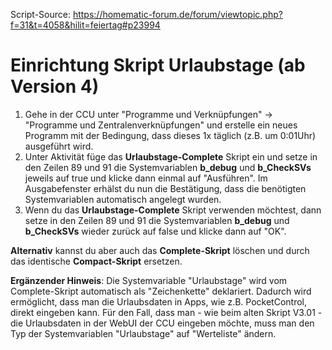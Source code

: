 Script-Source: https://homematic-forum.de/forum/viewtopic.php?f=31&t=4058&hilit=feiertag#p23994

# Einrichtung Skript Urlaubstage (ab Version 4)

1. Gehe in der CCU unter "Programme und Verknüpfungen" -> "Programme und Zentralenverknüpfungen" und erstelle ein neues Programm mit der Bedingung, dass dieses 1x täglich (z.B. um 0:01Uhr) ausgeführt wird.
2. Unter Aktivität füge das **Urlaubstage-Complete** Skript ein und setze in den Zeilen 89 und 91 die Systemvariablen **b_debug** und **b_CheckSVs** jeweils auf true und klicke dann einmal auf "Ausführen". Im Ausgabefenster erhälst du nun die Bestätigung, dass die benötigten Systemvariablen automatisch angelegt wurden.
3. Wenn du das **Urlaubstage-Complete** Skript verwenden möchtest, dann setze in den Zeilen 89 und 91 die Systemvariablen **b_debug** und **b_CheckSVs** wieder zurück auf false und klicke dann auf "OK".

__Alternativ__ kannst du aber auch das **Complete-Skript** löschen und durch das identische **Compact-Skript** ersetzen.

**Ergänzender Hinweis**: Die Systemvariable "Urlaubstage" wird vom Complete-Skript automatisch als "Zeichenkette" deklariert. Dadurch wird ermöglicht, dass man die Urlaubsdaten in Apps, wie z.B. PocketControl, direkt eingeben kann. Für den Fall, dass man - wie beim alten Skript V3.01 - die Urlaubsdaten in der WebUI der CCU eingeben möchte, muss man den Typ der Systemvariablen "Urlaubstage" auf "Werteliste" ändern.